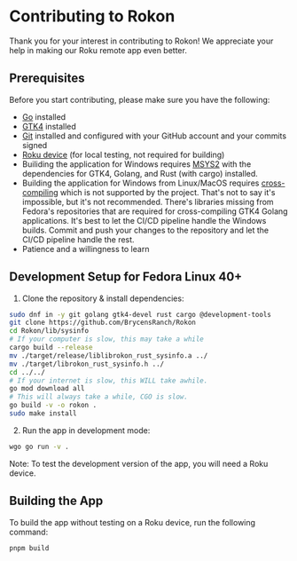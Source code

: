 # Contributing to Rokon

Thank you for your interest in contributing to Rokon! We appreciate your help in making our Roku remote app even better.

## Prerequisites

Before you start contributing, please make sure you have the following:

- [Go](https://golang.org) installed
- [GTK4](https://www.gtk.org) installed
- [Git](https://git-scm.com) installed and configured with your GitHub account and your commits signed
- [Roku device](https://www.roku.com/products/roku-tv) (for local testing, not required for building)
- Builiding the application for Windows requires [MSYS2](https://www.msys2.org/) with the dependencies for GTK4, Golang, and Rust (with cargo) installed.
- Building the application for Windows from Linux/MacOS requires [cross-compiling](https://github.com/diamondburned/gotk4/issues/147) which is not supported by the project. That's not to say it's impossible, but it's not recommended. There's libraries missing from Fedora's repositories that are required for cross-compiling GTK4 Golang applications. It's best to let the CI/CD pipeline handle the Windows builds. Commit and push your changes to the repository and let the CI/CD pipeline handle the rest.
- Patience and a willingness to learn

## Development Setup for Fedora Linux 40+

1. Clone the repository & install dependencies:

```bash
sudo dnf in -y git golang gtk4-devel rust cargo @development-tools
git clone https://github.com/BrycensRanch/Rokon
cd Rokon/lib/sysinfo
# If your computer is slow, this may take a while
cargo build --release
mv ./target/release/liblibrokon_rust_sysinfo.a ../
mv ./target/librokon_rust_sysinfo.h ../
cd ../../
# If your internet is slow, this WILL take awhile.
go mod download all
# This will always take a while, CGO is slow.
go build -v -o rokon .
sudo make install
```

2. Run the app in development mode:

```bash
wgo go run -v .
```

Note: To test the development version of the app, you will need a Roku device.

## Building the App

To build the app without testing on a Roku device, run the following command:

```bash
pnpm build
```
